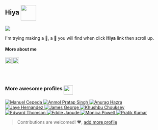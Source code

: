 ## Hiya <img align="center" src="https://media.giphy.com/media/1fhj2FW0661V3Nb2Me/giphy.gif" width="50">
<div style="display:inline-block">
  <a href="https://github.com/anuraghazra/github-readme-stats#customization">
    <img align="left" src="https://github-readme-stats.vercel.app/api?username=ming-tsai&show_icons=true&theme=buefy&hide_border=true" />
  </a>
  <br />

  I'm trying making a 🤖, a 🐛 you will find when click **Hiya** link then scroll up.

  #### More about me

  <a href="https://www.linkedin.com/in/ming-tsai/">
    <img align="left" alt="Ming Tsai | LinkedIn" width="21px" height="21px" src="https://raw.githubusercontent.com/ming-tsai/ming-tsai/master/assets/linkedin.svg" />
  </a>
  <a href="https://sourcerer.io/ming-tsai">
    <img align="left" src="https://sourcerer.io/icons/logo-sharing.svg" height="21px" width="21px" alt="Sourcerer">
  </a>
  <br />
  <br />
  <br />
  <br />
</div>

### More awesome profiles <img align="top" src="https://media.giphy.com/media/1ZDCwrqow6vioQX4Yi/giphy.gif" width="30">
<!--awesome-profiles:start-->
<a href="https://github.com/mecm1993">
    <img src="https://avatars3.githubusercontent.com/u/8043309?s=60&v=4" alt="Manuel Cepeda">
</a>
<a href="https://github.com/anmol098">
    <img src="https://avatars3.githubusercontent.com/u/15426564?s=60&u=d8328dd0939070360893b3a955f50eb8fd8ac144&v=4" alt="Anmol Pratap Singh">
</a>
<a href="https://github.com/anuraghazra">
    <img src="https://avatars3.githubusercontent.com/u/35374649?s=60&u=1d031ad477ef5f38e1e4ea5474ba5fc29bcbeab9&v=4" alt="Anurag Hazra">
</a>
<a href="https://github.com/jayehernandez">
    <img src="https://avatars3.githubusercontent.com/u/13959651?s=60&u=7c7e8c32a1b6c838daca2b689376539288a8572a&v=4" alt="Jaye Hernandez">
</a>
<a href="https://github.com/jamesgeorge007">
    <img src="https://avatars3.githubusercontent.com/u/25279263?s=60&u=4b3389d9cd2e2aa0eab21899cb7e5746a4889e31&v=4" alt="James George">
</a>
<a href="https://github.com/ChoukseyKhushbu">
    <img src="https://avatars2.githubusercontent.com/u/48558044?s=60&u=e5b8301423907004b7b020fccd5cf284eb78fa59&v=4" alt="Khushbu Chouksey">
</a>
<a href="https://github.com/ethomson">
    <img src="https://avatars1.githubusercontent.com/u/1130014?s=60&u=baab4900e651b50553a049146167b9e6b66a8a45&v=4" alt="Edward Thomson">
</a>
<a href="https://github.com/eddiejaoude">
    <img src="https://avatars1.githubusercontent.com/u/624760?s=60&u=676161429a5b3b5841a6a08b5e2baa608840fd57&v=4" alt="Eddie Jaoude">
</a>
<a href="https://github.com/M0nica">
    <img src="https://avatars2.githubusercontent.com/u/6998954?s=60&u=f96fc82764933cefbd15322eca1d4581666325c7&v=4" alt="Monica Powell">
</a>
<a href="https://github.com/pr2tik1">
    <img src="https://avatars1.githubusercontent.com/u/34391513?s=60&u=f09f2747d32a034f3c683625ac638fff15a0ec29&v=4" alt="Pratik Kumar">
</a>

<!--awesome-profiles:end-->
<br />

> Contributions are welcomed! ❤, [add more profile](https://github.com/ming-tsai/ming-tsai/blob/master/src/data/users.ts)
